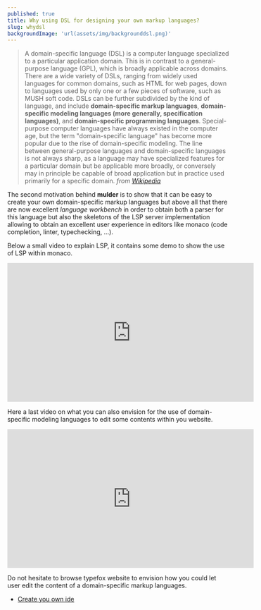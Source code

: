 ```yaml
---
published: true
title: Why using DSL for designing your own markup languages?
slug: whydsl
backgroundImage: 'url(assets/img/backgrounddsl.png)'
---
```


> A domain-specific language (DSL) is a computer language specialized to a particular application domain. This is in contrast to a general-purpose language (GPL), which is broadly applicable across domains. There are a wide variety of DSLs, ranging from widely used languages for common domains, such as HTML for web pages, down to languages used by only one or a few pieces of software, such as MUSH soft code. DSLs can be further subdivided by the kind of language, and include **domain-specific markup languages**, **domain-specific modeling languages (more generally, specification languages)**, and **domain-specific programming languages**. Special-purpose computer languages have always existed in the computer age, but the term "domain-specific language" has become more popular due to the rise of domain-specific modeling. The line between general-purpose languages and domain-specific languages is not always sharp, as a language may have specialized features for a particular domain but be applicable more broadly, or conversely may in principle be capable of broad application but in practice used primarily for a specific domain. *from [Wikipedia](https://en.wikipedia.org/wiki/Domain-specific_language)*

The second motivation behind **mulder** is to show that it can be easy to create your own domain-specific markup languages but above all that there are now excellent *language workbench* in order to obtain both a parser for this language but also the skeletons of the LSP server implementation allowing to obtain an excellent user experience in editors like monaco (code completion, linter, typechecking, ...).

Below a small video to explain LSP, it contains some demo to show the use of LSP within monaco.

<div align="center" class="mx-auto d-block">
<iframe width="560" height="315" src="https://www.youtube.com/embed/2GqpdfIAhz8" title="YouTube video player" frameborder="0" allow="accelerometer; autoplay; clipboard-write; encrypted-media; gyroscope; picture-in-picture" allowfullscreen></iframe>
</div>

Here a last video on what you can also envision for the use of domain-specific modeling languages to edit some contents within you website.

<div align="center" class="mx-auto d-block">
<iframe width="560" height="315" src="https://www.youtube.com/embed/IydM4l7WFKk" title="YouTube video player" frameborder="0" allow="accelerometer; autoplay; clipboard-write; encrypted-media; gyroscope; picture-in-picture" allowfullscreen></iframe>
</div>

Do not hesitate to browse typefox website to envision how you could let user edit the content of a domain-specific markup languages.

- [Create you own ide](https://www.typefox.io/blog/domain-specific-languages-in-theia-and-vs-code)
